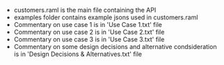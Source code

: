 - customers.raml is the main file containing the API
- examples folder contains example jsons used in customers.raml
- Commentary on use case 1 is in 'Use Case 1.txt' file
- Commentary on use case 2 is in 'Use Case 2.txt' file
- Commentary on use case 3 is in 'Use Case 3.txt' file
- Commentary on some design decisions and alternative condsideration is in 'Design Decisions & Alternatives.txt' file
